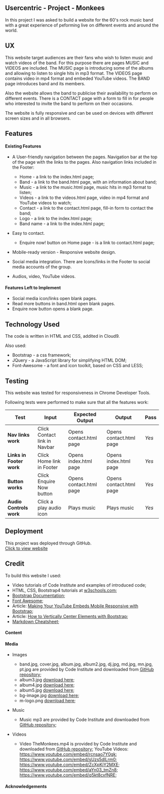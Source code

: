 ## Usercentric - Project - Monkees

In this project I was asked to build a website for the 60's rock music band with a great experience of peforming live on different events and around the world.     

## UX

This website target audiences are their fans who wish to listen music and watch videos of the band.  For this purpose there are pages MUSIC and VIDEOS are included.  The MUSIC page is introducing some of the albums and allowing to listen to single hits in mp3 format.
The VIDEOS page contains video in mp4 format and embeded YouTube videos. The BAND page introduces band and its members.

Also the website allows the band to publicise their availability to perform on different events. There is a CONTACT page with a form to fill in for people who interested to invite the band to perform on their occasions.

The website is fully responsive and can be used on devices with different screen sizes and in all browsers.


## Features

#### Existing Features

* A User-friendly navigation between the pages.
  Navigation bar at the top of the page with the links to the pages.  Also navigation links included in the Footer:  
  * Home - a link to the index.html page;  
  * Band - a link to the band.html page, with an information about band;  
  * Music - a link to the music.html page, music hits in mp3 format to listen;  
  * Videos - a link to the videos.html page, video in mp4 format and YouTube videos to watch;  
  * Contact - a link to the contact.html page, fill-in form to contact the band;  
  * Logo - a link to the index.html page;  
  * Band name - a link to the index.html page;  
   
* Easy to contact.  
  * Enquire now! button on Home page - is a link to contact.html page; 
  
* Mobile-ready version - Responsive website design.
 
* Social media integration.  There are Icons/links in the Footer to social media accounts of the group.
* Audios, video, YouTube videos.

#### Features Left to Implement

* Social media icon/links open blank pages.
* Read more buttons in band.html open blank pages.
* Enquire now button opens a blank page.

## Technology Used

The code is written in HTML and CSS, addited in Cloud9.

Also used:
* Bootstrap - a css framework;  
* JQuery -  a JavaScript library for simplifying HTML DOM;  
* Font-Awesome - a font and icon toolkit, based on CSS and LESS;  

## Testing

This website was tested for responsiveness in Chrome Developer Tools.  

Following tests were performed to make sure that all the features work:  

| Test          | Input           | Expected Output    | Output            |Pass    |  
| --------------|-----------------|--------------------|-------------------|--------|  
|**Nav links work** | Click Contact link in Navbar | Opens contact.html page | Opens contact.html page | *Yes* |  
|**Links in Footer work** | Click Home link in Footer | Opens index.html page | Opens index.html page | *Yes*  
**Button works** | Click Enquire Now button | Opens contact.html page | Opens contact.html page | *Yes*  
**Audio Controls work** | Click a play audio icon | Plays music |  Plays music | *Yes*  |


## Deployment

This project was deployed through GitHub.  
[Click to view website](https://digitalis75.github.io/Usercentric-Project-Monkees/)

## Credit

To build this website I used:  
* Video tutorials of Code Institute and examples of introduced code;
* HTML, CSS, Bootstrap4 tutorials at [w3schools.com](https://w3schools.com/);  
* [Bootstrap Documentation](https://getbootstrap.com/docs/4.3/getting-started/introduction/);
* [Font Awesome](https://fontawesome.com/);
* Article: [Making Your YouTube Embeds Mobile Responsive with Bootstrap](https://www.solodev.com/blog/web-design/making-your-youtube-embeds-mobile-responsive-with-bootstrap.stml);
* Article: [How to Vertically Center Elements with Bootstrap](https://www.solodev.com/blog/web-design/how-to-vertically-center-elements-with-bootstrap.stml);
* [Markdown Cheatsheet](https://github.com/adam-p/markdown-here/wiki/Markdown-Cheatsheet);

#### Content

#### Media

* Images
  * band.jpg, cover.jpg, album.jpg, album2.jpg, dj.jpg, md.jpg, mn.jpg, pt.jpg are provided by Code Institute and downloaded from [GitHub repository](https://github.com/Code-Institute-Org/project-assets/tree/master/stream-1/band-assets/images);
  * album3.jpg [download here](https://www.google.com/search?rlz=1C1PRFI_enIE722IE846&tbm=isch&sa=1&ei=dX0FXbeOBMiM1fAP_f2UUA&q=monkees+albums&oq=monkees+albums&gs_l=img.3..0j0i24l7.226440.228465..233672...0.0..0.111.561.5j1......0....1..gws-wiz-img.......0i30j0i8i30.HOXsIjRTJtw#imgrc=t4x17KFzCQdrFM:);
  * album4.jpg [download here](https://www.google.com/search?rlz=1C1PRFI_enIE722IE846&tbm=isch&sa=1&ei=YH4FXYTTBKiV1fAPyL-48A8&q=monkees+albums+headquoters&oq=monkees+albums+headquoters&gs_l=img.12...196496.204917..207845...0.0..0.104.1091.10j2......0....1..gws-wiz-img.......0i30j0i24.M08DwhYS0t0#imgrc=08uTL2dL2Fb--M:);
  * album5.jpg [download here](https://www.google.com/search?rlz=1C1PRFI_enIE722IE846&tbm=isch&sa=1&ei=-34FXcS2BqCp1fAP1ZmZSA&q=monkees+albums+pisces+&oq=monkees+albums+pisces+&gs_l=img.3...44503.52991..55564...1.0..0.162.937.6j3......0....1..gws-wiz-img.......0i30j0i24.AoBjzp2r6cc#imgrc=TrpKJqImi-0sVM:);
  * bg-image.jpg [download here](https://www.google.com/search?q=rock+band+instruments+background+images&rlz=1C1PRFI_enIE722IE846&source=lnms&tbm=isch&sa=X&ved=0ahUKEwiAwOLHz-ziAhUPWhUIHW7AAwsQ_AUIECgB&biw=1286&bih=697#imgrc=UdW6peTrJa4rNM:);
  * m-logo.png [download here](https://www.google.com/search?q=monkees+logo+transparent&rlz=1C1PRFI_enIE722IE846&tbm=isch&source=iu&ictx=1&fir=6uAYduV1jQyb7M%253A%252CVtWMY-EHcCZKlM%252C_&vet=1&usg=AI4_-kSfcbxduG28pBmZjYWKDgkhY7ogZQ&sa=X&ved=2ahUKEwiA8fKp0OziAhWbQRUIHTShCxcQ9QEwAnoECAYQCA#imgrc=6uAYduV1jQyb7M:&vet=1);

* Music  
  * Music mp3 are provided by Code Institute and downloaded from [GitHub repository](https://github.com/Code-Institute-Org/project-assets/tree/master/stream-1/band-assets/audio);

* Videos
  * Video TheMonkees.mp4 is provided by Code Institute and downloaded from [GitHub repository](https://github.com/Code-Institute-Org/project-assets/tree/master/stream-1/band-assets/video);
    YouTube Videos:  
    https://www.youtube.com/embed/rcnsao7Y0gk;  
    https://www.youtube.com/embed/sUzs5dlLrm0;  
    https://www.youtube.com/embed/ZcXpKiY2MXE;  
    https://www.youtube.com/embed/aYn03_tmZn8;  
    https://www.youtube.com/embed/q5kt8cxfNRE;  

#### Acknowledgements

